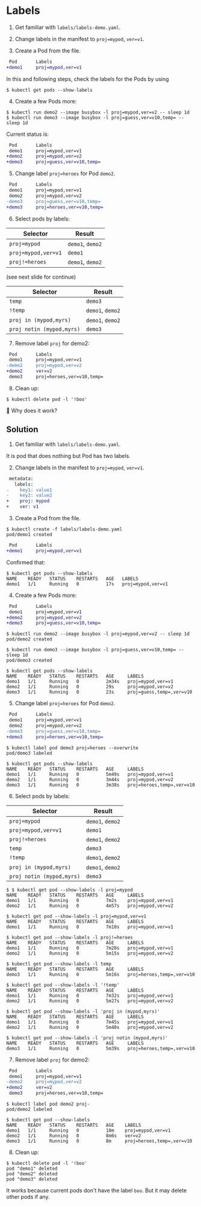 
# Labels

1. Get familiar with `labels/labels-demo.yaml`.

2. Change labels in the manifest to `proj=mypod`, `ver=v1`.

3. Create a Pod from the file.

```diff
 Pod       Labels
+demo1     proj=mypod,ver=v1
```

In this and following steps, check the labels for the Pods by using

```console
$ kubectl get pods --show-labels
```

4. Create a few Pods more:

<!-- $ kubectl run demo1 --image busybox -l proj=mypod,ver=v1 -- sleep 1d -->
```console
$ kubectl run demo2 --image busybox -l proj=mypod,ver=v2 -- sleep 1d
$ kubectl run demo3 --image busybox -l proj=guess,ver=v10,temp= -- sleep 1d
```

Current status is:

```diff
 Pod       Labels
 demo1     proj=mypod,ver=v1
+demo2     proj=mypod,ver=v2
+demo3     proj=guess,ver=v10,temp=
```

5. Change label `proj=heroes` for Pod `demo2`.

```diff
 Pod       Labels
 demo1     proj=mypod,ver=v1
 demo2     proj=mypod,ver=v2
-demo3     proj=guess,ver=v10,temp=
+demo3     proj=heroes,ver=v10,temp=
```

6. Select pods by labels:

| Selector            | Result           |
| ------------------- | ---------------- |
| `proj=mypod`        | `demo1`, `demo2` |
| `proj=mypod,ver=v1` | `demo1`          |
| `proj!=heroes`      | `demo1`, `demo2` |

(see next slide for continue)

| Selector                  | Result           |
| ------------------------- | ---------------- |
| `temp`                    | `demo3`          |
| `!temp`                   | `demo1`, `demo2` |
| `proj in (mypod,myrs)`    | `demo1`, `demo2` |
| `proj notin (mypod,myrs)` | `demo3`          |

7. Remove label `proj` for demo2:

```diff
 Pod       Labels
 demo1     proj=mypod,ver=v1
-demo2     proj=mypod,ver=v2
+demo2     ver=v2
 demo3     proj=heroes,ver=v10,temp=
```

8. Clean up:

```console
$ kubectl delete pod -l '!boo'
```

🤔 Why does it work?

## Solution

1. Get familiar with `labels/labels-demo.yaml`.

It is pod that does nothing but Pod has two labels.

2. Change labels in the manifest to `proj=mypod`, `ver=v1`.

```diff
 metadata:
   labels:
-    key1: value1
-    key2: value2
+    proj: mypod
+    ver: v1
```

3. Create a Pod from the file.

```console
$ kubectl create -f labels/labels-demo.yaml
pod/demo1 created
```

```diff
 Pod       Labels
+demo1     proj=mypod,ver=v1
```

Confirmed that:

```console
$ kubectl get pods --show-labels
NAME    READY   STATUS    RESTARTS   AGE   LABELS
demo1   1/1     Running   0          17s   proj=mypod,ver=v1
```

4. Create a few Pods more:

```diff
 Pod       Labels
 demo1     proj=mypod,ver=v1
+demo2     proj=mypod,ver=v2
+demo3     proj=guess,ver=v10,temp=
```

```console
$ kubectl run demo2 --image busybox -l proj=mypod,ver=v2 -- sleep 1d
pod/demo2 created

$ kubectl run demo3 --image busybox -l proj=guess,ver=v10,temp= -- sleep 1d
pod/demo3 created

$ kubectl get pods --show-labels
NAME    READY   STATUS    RESTARTS   AGE     LABELS
demo1   1/1     Running   0          2m34s   proj=mypod,ver=v1
demo2   1/1     Running   0          29s     proj=mypod,ver=v2
demo3   1/1     Running   0          23s     proj=guess,temp=,ver=v10
```

5. Change label `proj=heroes` for Pod `demo2`.

```diff
 Pod       Labels
 demo1     proj=mypod,ver=v1
 demo2     proj=mypod,ver=v2
-demo3     proj=guess,ver=v10,temp=
+demo3     proj=heroes,ver=v10,temp=
```

```console
$ kubectl label pod demo3 proj=heroes --overwrite
pod/demo3 labeled

$ kubectl get pods --show-labels
NAME    READY   STATUS    RESTARTS   AGE     LABELS
demo1   1/1     Running   0          5m49s   proj=mypod,ver=v1
demo2   1/1     Running   0          3m44s   proj=mypod,ver=v2
demo3   1/1     Running   0          3m38s   proj=heroes,temp=,ver=v10
```

6. Select pods by labels:

| Selector                  | Result           |
| ------------------------- | ---------------- |
| `proj=mypod`              | `demo1`, `demo2` |
| `proj=mypod,ver=v1`       | `demo1`          |
| `proj!=heroes`            | `demo1`, `demo2` |
| `temp`                    | `demo3`          |
| `!temp`                   | `demo1`, `demo2` |
| `proj in (mypod,myrs)`    | `demo1`, `demo2` |
| `proj notin (mypod,myrs)` | `demo3`          |

```console
$ $ kubectl get pod --show-labels -l proj=mypod
NAME    READY   STATUS    RESTARTS   AGE     LABELS
demo1   1/1     Running   0          7m2s    proj=mypod,ver=v1
demo2   1/1     Running   0          4m57s   proj=mypod,ver=v2

$ kubectl get pod --show-labels -l proj=mypod,ver=v1
NAME    READY   STATUS    RESTARTS   AGE     LABELS
demo1   1/1     Running   0          7m10s   proj=mypod,ver=v1

$ kubectl get pod --show-labels -l proj!=heroes
NAME    READY   STATUS    RESTARTS   AGE     LABELS
demo1   1/1     Running   0          7m20s   proj=mypod,ver=v1
demo2   1/1     Running   0          5m15s   proj=mypod,ver=v2

$ kubectl get pod --show-labels -l temp
NAME    READY   STATUS    RESTARTS   AGE     LABELS
demo3   1/1     Running   0          5m16s   proj=heroes,temp=,ver=v10

$ kubectl get pod --show-labels -l '!temp'
NAME    READY   STATUS    RESTARTS   AGE     LABELS
demo1   1/1     Running   0          7m32s   proj=mypod,ver=v1
demo2   1/1     Running   0          5m27s   proj=mypod,ver=v2

$ kubectl get pod --show-labels -l 'proj in (mypod,myrs)'
NAME    READY   STATUS    RESTARTS   AGE     LABELS
demo1   1/1     Running   0          7m45s   proj=mypod,ver=v1
demo2   1/1     Running   0          5m40s   proj=mypod,ver=v2

$ kubectl get pod --show-labels -l 'proj notin (mypod,myrs)'
NAME    READY   STATUS    RESTARTS   AGE     LABELS
demo3   1/1     Running   0          5m39s   proj=heroes,temp=,ver=v10
```

7. Remove label `proj` for demo2:

```diff
 Pod       Labels
 demo1     proj=mypod,ver=v1
-demo2     proj=mypod,ver=v2
+demo2     ver=v2
 demo3     proj=heroes,ver=v10,temp=
```

```console
$ kubectl label pod demo2 proj-
pod/demo2 labeled

$ kubectl get pod --show-labels
NAME    READY   STATUS    RESTARTS   AGE    LABELS
demo1   1/1     Running   0          10m    proj=mypod,ver=v1
demo2   1/1     Running   0          8m6s   ver=v2
demo3   1/1     Running   0          8m     proj=heroes,temp=,ver=v10
```

8. Clean up:

```console
$ kubectl delete pod -l '!boo'
pod "demo1" deleted
pod "demo2" deleted
pod "demo3" deleted
```

It works because current pods don't have the label `boo`. But it may delete other pods if any.
